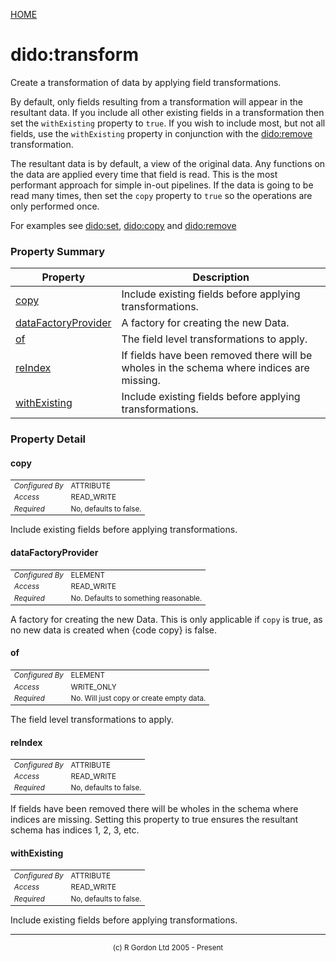 [HOME](../../../README.md)
# dido:transform

Create a transformation of data by applying field transformations.


By default, only
fields resulting from a transformation will appear in the resultant data. If you include all other existing fields
in a transformation then set the `withExisting` property to `true`. If you wish to include most, but not
all fields, use the `withExisting` property in conjunction with the [dido:remove](../../../dido/operators/transform/ValueRemoveFactory.md) transformation.


The resultant data is by default, a view of the original data. Any functions on the data are applied every time
that field is read. This is the most performant approach for simple in-out pipelines. If the data is going to
be read many times, then set the `copy` property to  `true` so the operations are only performed once.


For examples see [dido:set](../../../dido/operators/transform/ValueSetFactory.md), [dido:copy](../../../dido/operators/transform/ValueCopyFactory.md) and [dido:remove](../../../dido/operators/transform/ValueRemoveFactory.md)

### Property Summary

| Property | Description |
| -------- | ----------- |
| [copy](#propertycopy) | Include existing fields before applying transformations. | 
| [dataFactoryProvider](#propertydatafactoryprovider) | A factory for creating the new Data. | 
| [of](#propertyof) | The field level transformations to apply. | 
| [reIndex](#propertyreindex) | If fields have been removed there will be wholes in the schema where indices are missing. | 
| [withExisting](#propertywithexisting) | Include existing fields before applying transformations. | 


### Property Detail
#### copy <a name="propertycopy"></a>

<table style='font-size:smaller'>
      <tr><td><i>Configured By</i></td><td>ATTRIBUTE</td></tr>
      <tr><td><i>Access</i></td><td>READ_WRITE</td></tr>
      <tr><td><i>Required</i></td><td>No, defaults to false.</td></tr>
</table>

Include existing fields before applying transformations.

#### dataFactoryProvider <a name="propertydatafactoryprovider"></a>

<table style='font-size:smaller'>
      <tr><td><i>Configured By</i></td><td>ELEMENT</td></tr>
      <tr><td><i>Access</i></td><td>READ_WRITE</td></tr>
      <tr><td><i>Required</i></td><td>No. Defaults to something reasonable.</td></tr>
</table>

A factory for creating the new Data. This is only applicable
if `copy` is true, as no new data is created when {code copy} is false.

#### of <a name="propertyof"></a>

<table style='font-size:smaller'>
      <tr><td><i>Configured By</i></td><td>ELEMENT</td></tr>
      <tr><td><i>Access</i></td><td>WRITE_ONLY</td></tr>
      <tr><td><i>Required</i></td><td>No. Will just copy or create empty data.</td></tr>
</table>

The field level transformations to apply.

#### reIndex <a name="propertyreindex"></a>

<table style='font-size:smaller'>
      <tr><td><i>Configured By</i></td><td>ATTRIBUTE</td></tr>
      <tr><td><i>Access</i></td><td>READ_WRITE</td></tr>
      <tr><td><i>Required</i></td><td>No, defaults to false.</td></tr>
</table>

If fields have been removed there will be wholes in
the schema where indices are missing. Setting this property to true
ensures the resultant schema has indices 1, 2, 3, etc.

#### withExisting <a name="propertywithexisting"></a>

<table style='font-size:smaller'>
      <tr><td><i>Configured By</i></td><td>ATTRIBUTE</td></tr>
      <tr><td><i>Access</i></td><td>READ_WRITE</td></tr>
      <tr><td><i>Required</i></td><td>No, defaults to false.</td></tr>
</table>

Include existing fields before applying transformations.


-----------------------

<div style='font-size: smaller; text-align: center;'>(c) R Gordon Ltd 2005 - Present</div>
